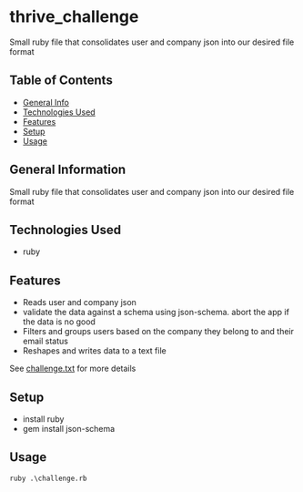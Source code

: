 # thrive_challenge
Small ruby file that consolidates user and company json into our desired file format

## Table of Contents

- [General Info](#general-information)
- [Technologies Used](#technologies-used)
- [Features](#features)
- [Setup](#setup)
- [Usage](#usage)

## General Information

Small ruby file that consolidates user and company json into our desired file format

## Technologies Used

- ruby

## Features

- Reads user and company json
- validate the data against a schema using json-schema. abort the app if the data is no good
- Filters and groups users based on the company they belong to and their email status
- Reshapes and writes data to a text file

See [challenge.txt](./challenge.txt) for more details

## Setup

- install ruby
- gem install json-schema

## Usage

```
ruby .\challenge.rb
```
